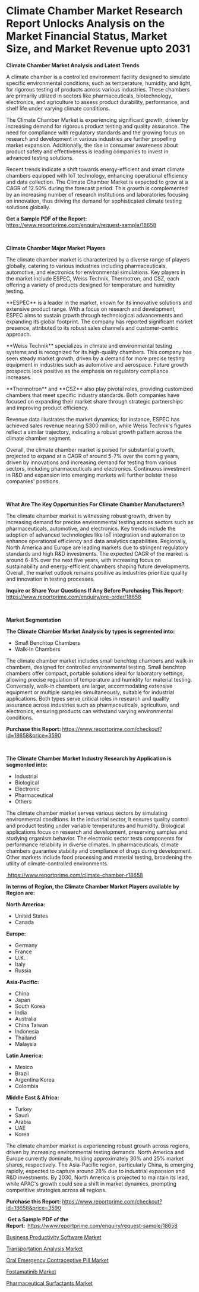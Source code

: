 <p><h1>Climate Chamber Market Research Report Unlocks Analysis on the Market Financial Status, Market Size, and Market Revenue upto 2031</h1></p><p><strong>Climate Chamber Market Analysis and Latest Trends</strong></p>
<p><p>A climate chamber is a controlled environment facility designed to simulate specific environmental conditions, such as temperature, humidity, and light, for rigorous testing of products across various industries. These chambers are primarily utilized in sectors like pharmaceuticals, biotechnology, electronics, and agriculture to assess product durability, performance, and shelf life under varying climate conditions.</p><p>The Climate Chamber Market is experiencing significant growth, driven by increasing demand for rigorous product testing and quality assurance. The need for compliance with regulatory standards and the growing focus on research and development in various industries are further propelling market expansion. Additionally, the rise in consumer awareness about product safety and effectiveness is leading companies to invest in advanced testing solutions.</p><p>Recent trends indicate a shift towards energy-efficient and smart climate chambers equipped with IoT technology, enhancing operational efficiency and data collection. The Climate Chamber Market is expected to grow at a CAGR of 12.50% during the forecast period. This growth is complemented by an increasing number of research institutions and laboratories focusing on innovation, thus driving the demand for sophisticated climate testing solutions globally.</p></p>
<p><strong>Get a Sample PDF of the Report:&nbsp;</strong> <a href="https://www.reportprime.com/enquiry/request-sample/18658?utm_campaign=1144&utm_medium=2&utm_source=Github&utm_content=ia&utm_term=21112024&utm_id=climate-chamber">https://www.reportprime.com/enquiry/request-sample/18658</a></p>
<p>&nbsp;</p>
<p><strong>Climate Chamber Major Market Players</strong></p>
<p><p>The climate chamber market is characterized by a diverse range of players globally, catering to various industries including pharmaceuticals, automotive, and electronics for environmental simulations. Key players in the market include ESPEC, Weiss Technik, Thermotron, and CSZ, each offering a variety of products designed for temperature and humidity testing.</p><p>**ESPEC** is a leader in the market, known for its innovative solutions and extensive product range. With a focus on research and development, ESPEC aims to sustain growth through technological advancements and expanding its global footprint. The company has reported significant market presence, attributed to its robust sales channels and customer-centric approach.</p><p>**Weiss Technik** specializes in climate and environmental testing systems and is recognized for its high-quality chambers. This company has seen steady market growth, driven by a demand for more precise testing equipment in industries such as automotive and aerospace. Future growth prospects look positive as the emphasis on regulatory compliance increases.</p><p>**Thermotron** and **CSZ** also play pivotal roles, providing customized chambers that meet specific industry standards. Both companies have focused on expanding their market share through strategic partnerships and improving product efficiency.</p><p>Revenue data illustrates the market dynamics; for instance, ESPEC has achieved sales revenue nearing $300 million, while Weiss Technik's figures reflect a similar trajectory, indicating a robust growth pattern across the climate chamber segment.</p><p>Overall, the climate chamber market is poised for substantial growth, projected to expand at a CAGR of around 5-7% over the coming years, driven by innovations and increasing demand for testing from various sectors, including pharmaceuticals and electronics. Continuous investment in R&D and expansion into emerging markets will further bolster these companies' positions.</p></p>
<p>&nbsp;</p>
<p><strong>What Are The Key Opportunities For Climate Chamber Manufacturers?</strong></p>
<p><p>The climate chamber market is witnessing robust growth, driven by increasing demand for precise environmental testing across sectors such as pharmaceuticals, automotive, and electronics. Key trends include the adoption of advanced technologies like IoT integration and automation to enhance operational efficiency and data analytics capabilities. Regionally, North America and Europe are leading markets due to stringent regulatory standards and high R&D investments. The expected CAGR of the market is around 6-8% over the next five years, with increasing focus on sustainability and energy-efficient chambers shaping future developments. Overall, the market outlook remains positive as industries prioritize quality and innovation in testing processes.</p></p>
<p><strong>Inquire or Share Your Questions If Any Before Purchasing This Report:</strong> <a href="https://www.reportprime.com/enquiry/pre-order/18658?utm_campaign=1144&utm_medium=2&utm_source=Github&utm_content=ia&utm_term=21112024&utm_id=climate-chamber">https://www.reportprime.com/enquiry/pre-order/18658</a></p>
<p>&nbsp;</p>
<p><strong>Market Segmentation</strong></p>
<p><strong>The Climate Chamber Market Analysis by types is segmented into:</strong></p>
<p><ul><li>Small Benchtop Chambers</li><li>Walk-In Chambers</li></ul></p>
<p><p>The climate chamber market includes small benchtop chambers and walk-in chambers, designed for controlled environmental testing. Small benchtop chambers offer compact, portable solutions ideal for laboratory settings, allowing precise regulation of temperature and humidity for material testing. Conversely, walk-in chambers are larger, accommodating extensive equipment or multiple samples simultaneously, suitable for industrial applications. Both types serve critical roles in research and quality assurance across industries such as pharmaceuticals, agriculture, and electronics, ensuring products can withstand varying environmental conditions.</p></p>
<p><strong>Purchase this Report:&nbsp;</strong><a href="https://www.reportprime.com/checkout?id=18658&price=3590&utm_campaign=1144&utm_medium=2&utm_source=Github&utm_content=ia&utm_term=21112024&utm_id=climate-chamber">https://www.reportprime.com/checkout?id=18658&price=3590</a></p>
<p>&nbsp;</p>
<p><strong>The Climate Chamber Market Industry Research by Application is segmented into:</strong></p>
<p><ul><li>Industrial</li><li>Biological</li><li>Electronic</li><li>Pharmaceutical</li><li>Others</li></ul></p>
<p><p>The climate chamber market serves various sectors by simulating environmental conditions. In the industrial sector, it ensures quality control and product testing under variable temperatures and humidity. Biological applications focus on research and development, preserving samples and studying organism behavior. The electronic sector tests components for performance reliability in diverse climates. In pharmaceuticals, climate chambers guarantee stability and compliance of drugs during development. Other markets include food processing and material testing, broadening the utility of climate-controlled environments.</p></p>
<p><a href="https://www.reportprime.com/climate-chamber-r18658?utm_campaign=1144&utm_medium=2&utm_source=Github&utm_content=ia&utm_term=21112024&utm_id=climate-chamber">&nbsp;https://www.reportprime.com/climate-chamber-r18658</a></p>
<p><strong>In terms of Region, the Climate Chamber Market Players available by Region are:</strong></p>
<p>
    <p> <strong> North America: </strong>
        <ul>
            <li>United States</li>
            <li>Canada</li>
        </ul>
        </p> 
    <p> <strong> Europe: </strong>
        <ul>
            <li>Germany</li>
            <li>France</li>
            <li>U.K.</li>
            <li>Italy</li>
            <li>Russia</li>
        </ul>
        </p> 
    <p> <strong> Asia-Pacific: </strong>
        <ul>
            <li>China</li>
            <li>Japan</li>
            <li>South Korea</li>
            <li>India</li>
            <li>Australia</li>
            <li>China Taiwan</li>
            <li>Indonesia</li>
            <li>Thailand</li>
            <li>Malaysia</li>
        </ul>
        </p> 
    <p> <strong> Latin America: </strong>
        <ul>
            <li>Mexico</li>
            <li>Brazil</li>
            <li>Argentina Korea</li>
            <li>Colombia</li>
        </ul>
        </p> 
    <p> <strong> Middle East & Africa: </strong>
        <ul>
            <li>Turkey</li>
            <li>Saudi</li>
            <li>Arabia</li>
            <li>UAE</li>
            <li>Korea</li>
        </ul>
    </p>
    </p>
<p><p>The climate chamber market is experiencing robust growth across regions, driven by increasing environmental testing demands. North America and Europe currently dominate, holding approximately 30% and 25% market shares, respectively. The Asia-Pacific region, particularly China, is emerging rapidly, expected to capture around 28% due to industrial expansion and R&D investments. By 2030, North America is projected to maintain its lead, while APAC's growth could see a shift in market dynamics, prompting competitive strategies across all regions.</p></p>
<p><strong>Purchase this Report: </strong><a href="https://www.reportprime.com/checkout?id=18658&price=3590&utm_campaign=1144&utm_medium=2&utm_source=Github&utm_content=ia&utm_term=21112024&utm_id=climate-chamber">https://www.reportprime.com/checkout?id=18658&price=3590</a></p>
<p>&nbsp;<strong>Get a Sample PDF of the Report:&nbsp;&nbsp;</strong><a href="https://www.reportprime.com/enquiry/request-sample/18658?utm_campaign=1144&utm_medium=2&utm_source=Github&utm_content=ia&utm_term=21112024&utm_id=climate-chamber">https://www.reportprime.com/enquiry/request-sample/18658</a></p>
<p><strong></strong></p>
<p><p><a href="https://www.linkedin.com/pulse/thorough-competitor-analysis-business-productivity-software-eynxe?utm_campaign=1144&utm_medium=2&utm_source=Github&utm_content=ia&utm_term=21112024&utm_id=climate-chamber">Business Productivity Software Market</a></p><p><a href="https://www.linkedin.com/pulse/transportation-analysis-market-size-expansion-challenges-ixbhe?utm_campaign=1144&utm_medium=2&utm_source=Github&utm_content=ia&utm_term=21112024&utm_id=climate-chamber">Transportation Analysis Market</a></p><p><a href="https://issuu.com/reportprime-2/docs/oral-emergency-contraceptive-pill-m_6ae2b7c2a9cdcb?utm_campaign=1144&utm_medium=2&utm_source=Github&utm_content=ia&utm_term=21112024&utm_id=climate-chamber">Oral Emergency Contraceptive Pill Market</a></p><p><a href="https://issuu.com/reportprime-2/docs/fostamatinib-market-size-2030.pptx_65a6a4b858bcc2?utm_campaign=1144&utm_medium=2&utm_source=Github&utm_content=ia&utm_term=21112024&utm_id=climate-chamber">Fostamatinib Market</a></p><p><a href="https://www.linkedin.com/pulse/pharmaceutical-surfactants-market-analysis-report-2024-2031-cd2me?utm_campaign=1144&utm_medium=2&utm_source=Github&utm_content=ia&utm_term=21112024&utm_id=climate-chamber">Pharmaceutical Surfactants Market</a></p></p>